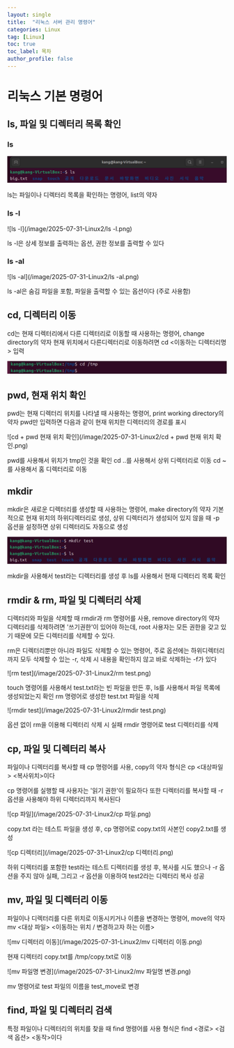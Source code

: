 ```yaml
---
layout: single
title:  "리눅스 서버 관리 명령어"
categories: Linux
tag: [Linux]
toc: true
toc_label: 목차
author_profile: false
---
```



# 리눅스 기본 명령어

## ls, 파일 및 디렉터리 목록 확인

### ls

![ls](/image/2025-07-31-Linux2/ls.png)

ls는 파일이나 디렉터리 목록을 확인하는 명령어, list의 약자

### ls -l

![ls -l](/image/2025-07-31-Linux2/ls -l.png)

ls -l은 상세 정보를 출력하는 옵션, 권한 정보를 출력할 수 있다

### ls -al

![ls -al](/image/2025-07-31-Linux2/ls -al.png)

ls -al은 숨김 파일을 포함, 파일을 출력할 수 있는 옵션이다 (주로 사용함)

## cd, 디렉터리 이동

cd는 현재 디렉터리에서 다른 디렉터리로 이동할 때 사용하는 명령어, change directory의 약자
현재 위치에서 다른디렉터리로 이동하려면 cd <이동하는 디렉터리명> 입력

![cd](/image/2025-07-31-Linux2/cd.png)

## pwd, 현재 위치 확인

pwd는 현재 디렉터리 위치를 나타낼 때 사용하는 명령어, print working directory의 약자
pwd만 입력하면 다음과 같이 현재 위치한 디렉터리의 경로를 표시

![cd + pwd 현재 위치 확인](/image/2025-07-31-Linux2/cd + pwd 현재 위치 확인.png)

pwd를 사용해서 위치가 tmp인 것을 확인 
cd ..를 사용해서 상위 디렉터리로 이동
cd ~를 사용해서 홈 디렉터리로 이동

## mkdir

mkdir은 새로운 디렉터리를 생성할 때 사용하는 명령어, make directory의 약자
기본적으로 현재 위치의 하위디렉터리로 생성, 상위 디렉터리가 생성되어 있지 않을 때
-p 옵션을 설정하면 상위 디렉터리도 자동으로 생성

![mkdir](/image/2025-07-31-Linux2/mkdir.png)

mkdir을 사용해서 test라는 디렉터리를 생성 후 ls를 사용해서 현재 디렉터리 목록 확인

## rmdir & rm, 파일 및 디렉터리 삭제

디렉터리와 파일을 삭제할 때 rmdir과 rm 명령어를 사용, remove directory의 약자
디렉터리를 삭제하려면 '쓰기권한'이 있어야 하는데, root 사용자는 모든 권한을 갖고 있기
때문에 모든 디렉터리를 삭제할 수 있다.

rm은 디렉터리뿐만 아니라 파일도 삭제할 수 있는 명령어, 주로 옵션에는 하위디렉터리까지
모두 삭제할 수 있는 -r, 삭제 시 내용을 확인하지 않고 바로 삭제하는 -f가 있다

![rm test](/image/2025-07-31-Linux2/rm test.png)

touch 명령어를 사용해서 test.txt라는 빈 파일을 만든 후,
ls를 사용해서 파일 목록에 생성되었는지 확인
rm 명령어로 생성한 test.txt 파일을 삭제 

![rmdir test](/image/2025-07-31-Linux2/rmdir test.png)

옵션 없이 rm을 이용해 디렉터리 삭제 시 실패
rmdir 명령어로 test 디렉터리를 삭제

## cp, 파일 및 디렉터리 복사

파일이나 디렉터리를 복사할 때 cp 명령어를 사용, copy의 약자
형식은 cp <대상파일> <복사위치>이다

cp 명령어를 실행할 때 사용자는 '읽기 권한'이 필요하다 또한 디렉터리를 복사할 때
-r 옵션을 사용해야 하위 디렉터리까지 복사된다

![cp 파일](/image/2025-07-31-Linux2/cp 파일.png)

copy.txt 라는 테스트 파일을 생성 후, 
cp 명령어로 copy.txt의 사본인 copy2.txt를 생성

![cp 디렉터리](/image/2025-07-31-Linux2/cp 디렉터리.png)

하위 디렉터리를 포함한 test라는 테스트 디렉터리를 생성 후,
복사를 시도 했으나 -r 옵션을 주지 않아 실패, 그리고 -r 옵션을
이용하여 test2라는 디렉터리 복사 성공

## mv, 파일 및 디렉터리 이동

파일이나 디렉터리를 다른 위치로 이동시키거나 이름을 변경하는 명령어, move의 약자
mv <대상 파일> <이동하는 위치 / 변경하고자 하는 이름>

![mv 디렉터리 이동](/image/2025-07-31-Linux2/mv 디렉터리 이동.png)

현재 디렉터리 copy.txt를 /tmp/copy.txt로 이동

![mv 파일명 변경](/image/2025-07-31-Linux2/mv 파일명 변경.png)

mv 명령어로 test 파일의 이름을 test_move로 변경

## find, 파일 및 디렉터리 검색

특정 파일이나 디렉터리의 위치를 찾을 때 find 명령어를 사용
형식은 find <경로> <검색 옵션> <동작>이다

